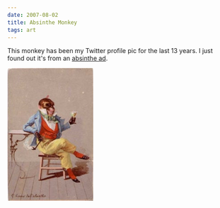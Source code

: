 ```yaml
---
date: 2007-08-02
title: Absinthe Monkey
tags: art
---
```


This monkey has been my Twitter profile pic for the last 13 years. I just found out it's from an [absinthe ad](https://www.absinthes.com/absinthe-encyclopedia/echoes-of-la-fee-verte/animals/).

![monkey](https://raw.githubusercontent.com/muneer78/muneer78.github.io/master/images/monkey.jpeg) 
